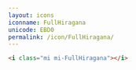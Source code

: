 ```yaml
---
layout: icons
iconname: FullHiragana
unicode: EBD0
permalink: /icon/FullHiragana/
---
```


``` html
<i class="mi mi-FullHiragana"></i>
```

